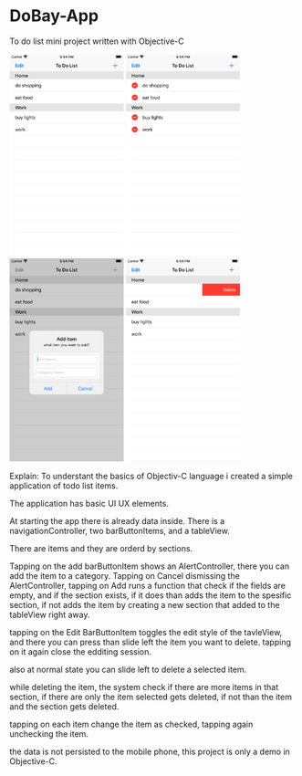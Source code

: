 # DoBay-App
To do list mini project written with Objective-C

<img src=screenShots/main.png width=200> <img src=screenShots/edit.png width=200> <img src=screenShots/add.png width=200> <img src=screenShots/elete.png width=200>

Explain:
To understant the basics of Objectiv-C language i created a simple application of todo list items.

The application has basic UI UX elements.

At starting the app there is already data inside.
There is a navigationController, two barButtonItems, and a tableView.

There are items and they are orderd by sections.

Tapping on the add barButtonItem shows an AlertController, there you can add the item to a category.
Tapping on Cancel dismissing the AlertController, 
tapping on Add runs a function that check if the fields are empty, and if the section exists, if it does than adds the item to the spesific section, if not adds the item by creating a new section that added to the tableView right away.

tapping on the Edit BarButtonItem toggles the edit style of the tavleView, and there you can press than slide left the item you want to delete.
tapping on it again close the edditing session.

also at normal state you can slide left to delete a selected item.

while deleting the item, the system check if there are more items in that section, if there are only the item selected gets deleted, if not than the item and the section gets deleted.

tapping on each item change the item as checked, tapping again unchecking the item.

the data is not persisted to the mobile phone, this project is only a demo in Objective-C.

